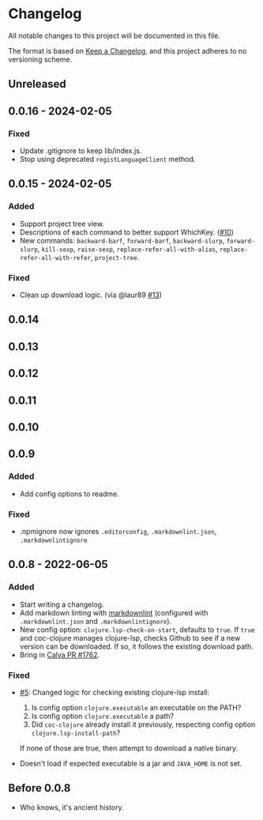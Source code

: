 # Changelog

All notable changes to this project will be documented in this file.

The format is based on [Keep a Changelog], and
this project adheres to no versioning scheme.

[Keep a Changelog]: https://keepachangelog.com/en/1.0.0/

## Unreleased

## 0.0.16 - 2024-02-05

### Fixed
- Update .gitignore to keep lib/index.js.
- Stop using deprecated `registLanguageClient` method.

## 0.0.15 - 2024-02-05

### Added
- Support project tree view.
- Descriptions of each command to better support WhichKey. ([#10])
- New commands: `backward-barf`, `forward-barf`, `backward-slurp`, `forward-slurp`,
    `kill-sexp`, `raise-sexp`, `replace-refer-all-with-alias`,
    `replace-refer-all-with-refer`, `project-tree`.

[#10]: https://github.com/NoahTheDuke/coc-clojure/issues/10

### Fixed
- Clean up download logic. (via @laur89 [#13])

[#13]: https://github.com/NoahTheDuke/coc-clojure/pull/13

## 0.0.14

## 0.0.13

## 0.0.12

## 0.0.11

## 0.0.10

## 0.0.9

### Added
- Add config options to readme.

### Fixed
- .npmignore now ignores `.editorconfig`, `.markdownlint.json`, `.markdownlintignore`

## 0.0.8 - 2022-06-05

### Added
- Start writing a changelog.
- Add markdown linting with [markdownlint] (configured with `.markdownlint.json` and
    `.markdownlintignore`).
- New config option: `clojure.lsp-check-on-start`, defaults to `true`.
    If `true` and coc-clojure manages clojure-lsp, checks Github to see if a new version
    can be downloaded. If so, it follows the existing download path.
- Bring in [Calva PR #1762].

[markdownlint]: https://github.com/DavidAnson/markdownlint
[Calva PR #1762]: https://github.com/BetterThanTomorrow/calva/pull/1762

### Fixed
- [#5]: Changed logic for checking existing clojure-lsp install:
    1. Is config option `clojure.executable` an executable on the PATH?
    2. Is config option `clojure.executable` a path?
    3. Did `coc-clojure` already install it previously, respecting config option
       `clojure.lsp-install-path`?

    If none of those are true, then attempt to download a native binary.
- Doesn't load if expected executable is a jar and `JAVA_HOME` is not set.

[#5]: https://github.com/NoahTheDuke/coc-clojure/issues/5

## Before 0.0.8
- Who knows, it's ancient history.
